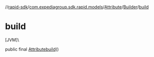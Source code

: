 //[rapid-sdk](../../../../index.md)/[com.expediagroup.sdk.rapid.models](../../index.md)/[Attribute](../index.md)/[Builder](index.md)/[build](build.md)

# build

[JVM]\

public final [Attribute](../index.md)[build](build.md)()

